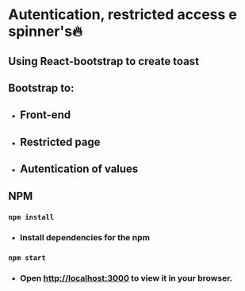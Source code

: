 # Autentication, restricted access e spinner's🔥 

## Using React-bootstrap to create toast

## Bootstrap to: 

- ## Front-end 

- ## Restricted page 

- ## Autentication of values


## NPM

### `npm install`

- ###  Install dependencies for the npm 

### `npm start`

- ### Open [http://localhost:3000](http://localhost:3000) to view it in your browser.
